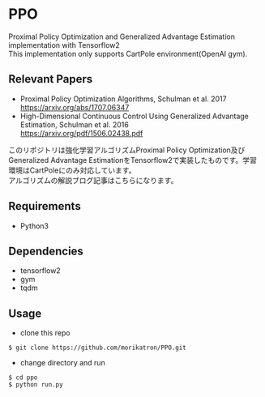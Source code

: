 # PPO
Proximal Policy Optimization and Generalized Advantage Estimation implementation with Tensorflow2  
This implementation only supports CartPole environment(OpenAI gym).

## Relevant Papers
 - Proximal Policy Optimization Algorithms, Schulman et al. 2017  
https://arxiv.org/abs/1707.06347
 - High-Dimensional Continuous Control Using Generalized Advantage Estimation, Schulman et al. 2016  
https://arxiv.org/pdf/1506.02438.pdf


このリポジトリは強化学習アルゴリズムProximal Policy Optimization及びGeneralized Advantage EstimationをTensorflow2で実装したものです。学習環境はCartPoleにのみ対応しています。  
アルゴリズムの解説ブログ記事はこちらになります。


## Requirements
 - Python3
 
## Dependencies
 - tensorflow2
 - gym
 - tqdm

## Usage
  - clone this repo
 ```
 $ git clone https://github.com/morikatron/PPO.git
 ```
  - change directory and run 
 ```
 $ cd ppo
 $ python run.py
 ```
